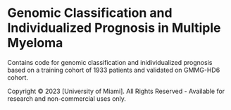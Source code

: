 # Genomic Classification and Individualized Prognosis in Multiple Myeloma

Contains code for genomic classification and inidividualized prognosis based on a training cohort of 1933 patients and validated on GMMG-HD6 cohort.

Copyright © 2023 [University of Miami]. All Rights Reserved - Available for research and non-commercial uses only.
